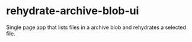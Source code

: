 # rehydrate-archive-blob-ui
Single page app that lists files in a archive blob and rehydrates a selected file.
